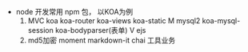 - node 开发常用 npm 包， 以KOA为例
  1. MVC koa koa-router koa-views koa-static
     M  mysql2 koa-mysql-session koa-bodyparser(表单)
     V  ejs
  2. md5加密 moment markdown-it chai  工具业务
  
    